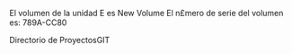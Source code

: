  El volumen de la unidad E es New Volume
 El n£mero de serie del volumen es: 789A-CC80

 Directorio de ProyectosGIT


